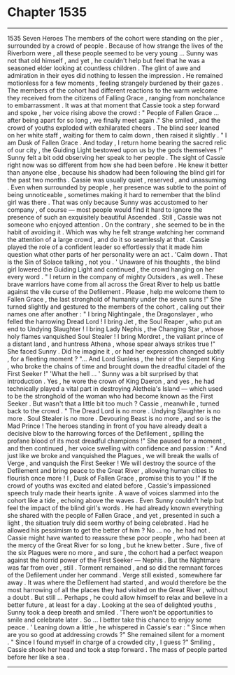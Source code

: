 
# Chapter 1535


---

1535 Seven Heroes
The members of the cohort were standing on the pier , surrounded by a crowd of people . Because of how strange the lives of the Riverborn were , all these people seemed to be very young … Sunny was not that old himself , and yet , he couldn't help but feel that he was a seasoned elder looking at countless children .
The glint of awe and admiration in their eyes did nothing to lessen the impression . He remained motionless for a few moments , feeling strangely burdened by their gazes .
The members of the cohort had different reactions to the warm welcome they received from the citizens of Falling Grace , ranging from nonchalance to embarrassment . It was at that moment that Cassie took a step forward and spoke , her voice rising above the crowd :
" People of Fallen Grace … after being apart for so long , we finally meet again ."
She smiled , and the crowd of youths exploded with exhilarated cheers . The blind seer leaned on her white staff , waiting for them to calm down , then raised it slightly .
" I am Dusk of Fallen Grace . And today , I return home bearing the sacred relic of our city , the Guiding Light bestowed upon us by the gods themselves !"
Sunny felt a bit odd observing her speak to her people . The sight of Cassie right now was so different from how she had been before . He knew it better than anyone else , because his shadow had been following the blind girl for the past two months .
Cassie was usually quiet , reserved , and unassuming . Even when surrounded by people , her presence was subtle to the point of being unnoticeable , sometimes making it hard to remember that the blind girl was there .
That was only because Sunny was accustomed to her company , of course — most people would find it hard to ignore the presence of such an exquisitely beautiful Ascended . Still , Cassie was not someone who enjoyed attention . On the contrary , she seemed to be in the habit of avoiding it .
Which was why he felt strange watching her command the attention of a large crowd , and do it so seamlessly at that . Cassie played the role of a confident leader so effortlessly that it made him question what other parts of her personality were an act .
'Calm down . That is the Sin of Solace talking , not you . '
Unaware of his thoughts , the blind girl lowered the Guiding Light and continued , the crowd hanging on her every word .
" I return in the company of mighty Outsiders , as well . These brave warriors have come from all across the Great River to help us battle against the vile curse of the Defilement . Please , help me welcome them to Fallen Grace , the last stronghold of humanity under the seven suns !"
She turned slightly and gestured to the members of the cohort , calling out their names one after another :
" I bring Nightingale , the Dragonslayer , who felled the harrowing Dread Lord ! I bring Jet , the Soul Reaper , who put an end to Undying Slaughter ! I bring Lady Nephis , the Changing Star , whose holy flames vanquished Soul Stealer ! I bring Mordret , the valiant prince of a distant land , and huntress Athena , whose spear always strikes true !"
She faced Sunny . Did he imagine it , or had her expression changed subtly , for a fleeting moment ?
"... And Lord Sunless , the heir of the Serpent King , who broke the chains of time and brought down the dreadful citadel of the First Seeker !"
'What the hell … '
Sunny was a bit surprised by that introduction . Yes , he wore the crown of King Daeron , and yes , he had technically played a vital part in destroying Aletheia's Island — which used to be the stronghold of the woman who had become known as the First Seeker .
But wasn't that a little bit too much ?
Cassie , meanwhile , turned back to the crowd .
" The Dread Lord is no more . Undying Slaughter is no more . Soul Stealer is no more . Devouring Beast is no more , and so is the Mad Prince ! The heroes standing in front of you have already dealt a decisive blow to the harrowing forces of the Defilement , spilling the profane blood of its most dreadful champions !"
She paused for a moment , and then continued , her voice swelling with confidence and passion :
" And just like we broke and vanquished the Plagues , we will break the walls of Verge , and vanquish the First Seeker ! We will destroy the source of the Defilement and bring peace to the Great River , allowing human cities to flourish once more ! I , Dusk of Fallen Grace , promise this to you !"
If the crowd of youths was excited and elated before , Cassie's impassioned speech truly made their hearts ignite . A wave of voices slammed into the cohort like a tide , echoing above the waves .
Even Sunny couldn't help but feel the impact of the blind girl's words . He had already known everything she shared with the people of Fallen Grace , and yet , presented in such a light , the situation truly did seem worthy of being celebrated .
Had he allowed his pessimism to get the better of him ?
No … no , he had not . Cassie might have wanted to reassure these poor people , who had been at the mercy of the Great River for so long , but he knew better .
Sure , five of the six Plagues were no more , and sure , the cohort had a perfect weapon against the horrid power of the First Seeker — Nephis . But the Nightmare was far from over , still . Torment remained , and so did the remnant forces of the Defilement under her command .
Verge still existed , somewhere far away . It was where the Defilement had started , and would therefore be the most harrowing of all the places they had visited on the Great River , without a doubt .
But still …
Perhaps , he could allow himself to relax and believe in a better future , at least for a day .
Looking at the sea of delighted youths , Sunny took a deep breath and smiled .
'There won't be opportunities to smile and celebrate later . So … I better take this chance to enjoy some peace . '
Leaning down a little , he whispered in Cassie's ear :
" Since when are you so good at addressing crowds ?"
She remained silent for a moment .
" Since I found myself in charge of a crowded city , I guess ?"
Smiling , Cassie shook her head and took a step forward . The mass of people parted before her like a sea .

---

